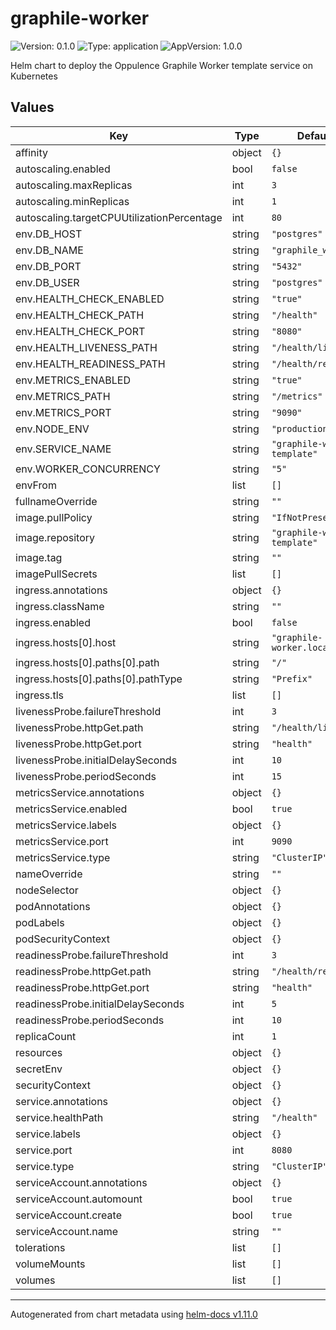 # graphile-worker

![Version: 0.1.0](https://img.shields.io/badge/Version-0.1.0-informational?style=flat-square) ![Type: application](https://img.shields.io/badge/Type-application-informational?style=flat-square) ![AppVersion: 1.0.0](https://img.shields.io/badge/AppVersion-1.0.0-informational?style=flat-square)

Helm chart to deploy the Oppulence Graphile Worker template service on Kubernetes

## Values

| Key | Type | Default | Description |
|-----|------|---------|-------------|
| affinity | object | `{}` |  |
| autoscaling.enabled | bool | `false` |  |
| autoscaling.maxReplicas | int | `3` |  |
| autoscaling.minReplicas | int | `1` |  |
| autoscaling.targetCPUUtilizationPercentage | int | `80` |  |
| env.DB_HOST | string | `"postgres"` |  |
| env.DB_NAME | string | `"graphile_worker"` |  |
| env.DB_PORT | string | `"5432"` |  |
| env.DB_USER | string | `"postgres"` |  |
| env.HEALTH_CHECK_ENABLED | string | `"true"` |  |
| env.HEALTH_CHECK_PATH | string | `"/health"` |  |
| env.HEALTH_CHECK_PORT | string | `"8080"` |  |
| env.HEALTH_LIVENESS_PATH | string | `"/health/live"` |  |
| env.HEALTH_READINESS_PATH | string | `"/health/ready"` |  |
| env.METRICS_ENABLED | string | `"true"` |  |
| env.METRICS_PATH | string | `"/metrics"` |  |
| env.METRICS_PORT | string | `"9090"` |  |
| env.NODE_ENV | string | `"production"` |  |
| env.SERVICE_NAME | string | `"graphile-worker-template"` |  |
| env.WORKER_CONCURRENCY | string | `"5"` |  |
| envFrom | list | `[]` |  |
| fullnameOverride | string | `""` |  |
| image.pullPolicy | string | `"IfNotPresent"` |  |
| image.repository | string | `"graphile-worker-template"` |  |
| image.tag | string | `""` |  |
| imagePullSecrets | list | `[]` |  |
| ingress.annotations | object | `{}` |  |
| ingress.className | string | `""` |  |
| ingress.enabled | bool | `false` |  |
| ingress.hosts[0].host | string | `"graphile-worker.local"` |  |
| ingress.hosts[0].paths[0].path | string | `"/"` |  |
| ingress.hosts[0].paths[0].pathType | string | `"Prefix"` |  |
| ingress.tls | list | `[]` |  |
| livenessProbe.failureThreshold | int | `3` |  |
| livenessProbe.httpGet.path | string | `"/health/live"` |  |
| livenessProbe.httpGet.port | string | `"health"` |  |
| livenessProbe.initialDelaySeconds | int | `10` |  |
| livenessProbe.periodSeconds | int | `15` |  |
| metricsService.annotations | object | `{}` |  |
| metricsService.enabled | bool | `true` |  |
| metricsService.labels | object | `{}` |  |
| metricsService.port | int | `9090` |  |
| metricsService.type | string | `"ClusterIP"` |  |
| nameOverride | string | `""` |  |
| nodeSelector | object | `{}` |  |
| podAnnotations | object | `{}` |  |
| podLabels | object | `{}` |  |
| podSecurityContext | object | `{}` |  |
| readinessProbe.failureThreshold | int | `3` |  |
| readinessProbe.httpGet.path | string | `"/health/ready"` |  |
| readinessProbe.httpGet.port | string | `"health"` |  |
| readinessProbe.initialDelaySeconds | int | `5` |  |
| readinessProbe.periodSeconds | int | `10` |  |
| replicaCount | int | `1` |  |
| resources | object | `{}` |  |
| secretEnv | object | `{}` |  |
| securityContext | object | `{}` |  |
| service.annotations | object | `{}` |  |
| service.healthPath | string | `"/health"` |  |
| service.labels | object | `{}` |  |
| service.port | int | `8080` |  |
| service.type | string | `"ClusterIP"` |  |
| serviceAccount.annotations | object | `{}` |  |
| serviceAccount.automount | bool | `true` |  |
| serviceAccount.create | bool | `true` |  |
| serviceAccount.name | string | `""` |  |
| tolerations | list | `[]` |  |
| volumeMounts | list | `[]` |  |
| volumes | list | `[]` |  |

----------------------------------------------
Autogenerated from chart metadata using [helm-docs v1.11.0](https://github.com/norwoodj/helm-docs/releases/v1.11.0)
